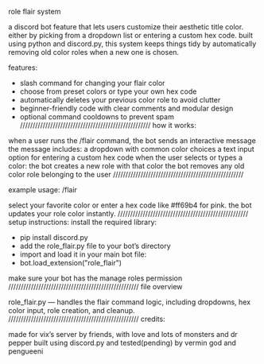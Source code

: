 role flair system

a discord bot feature that lets users customize their aesthetic title color. either by picking from a dropdown list or entering a custom hex code. built using python and discord.py, this system keeps things tidy by automatically removing old color roles when a new one is chosen.

features:
- slash command for changing your flair color
- choose from preset colors or type your own hex code
- automatically deletes your previous color role to avoid clutter
- beginner-friendly code with clear comments and modular design
- optional command cooldowns to prevent spam
////////////////////////////////////////////////////
how it works:

when a user runs the /flair command, the bot sends an interactive message
the message includes:
a dropdown with common color choices
a text input option for entering a custom hex code
when the user selects or types a color:
the bot creates a new role with that color
the bot removes any old color role belonging to the user
////////////////////////////////////////////////////

example usage:
/flair

select your favorite color or enter a hex code like #ff69b4 for pink.
the bot updates your role color instantly.
////////////////////////////////////////////////////
setup instructions:
install the required library:
- pip install discord.py
- add the role_flair.py file to your bot’s directory
- import and load it in your main bot file:
- bot.load_extension("role_flair")

make sure your bot has the manage roles permission
////////////////////////////////////////////////////
file overview

role_flair.py — handles the flair command logic, including dropdowns, hex color input, role creation, and cleanup.
////////////////////////////////////////////////////
credits:

made for vix’s server by friends, with love and lots of monsters and dr pepper
built using discord.py and tested(pending) by vermin god and pengueeni
